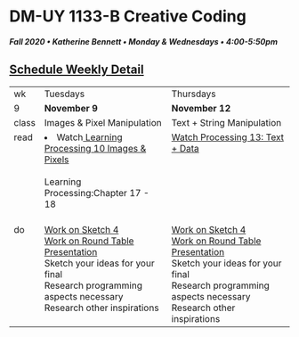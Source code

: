 # DM-UY 1133-B Creative Coding
##### Fall 2020 • Katherine Bennett • Monday & Wednesdays • 4:00-5:50pm 

## [Schedule Weekly Detail](Calendar.md) 

<table>
<tr>
<td>wk</td>
<td>Tuesdays </td>
<td>Thursdays </td>
</tr>
<!-- dates -->
<tr>
  <td valign="top">9</td>
  <td valign="top" width="48%"><strong>November 9</strong></td>
  <td valign="top" width="48%"><strong>November 12</strong></td>
</tr>
<!-- class -->
<tr>
	<td valign="top">class</td>
	<!-- day Tues -->
	<td valign="top" width="48%">
	Images & Pixel Manipulation <br> 
	</td>
	<!-- day Thurs -->
	<td valign="top" width="48%">
		Text + String Manipulation <br>
	</td>
<!-- homework -->
<tr>
  <td valign="top">read</td>
  	<!-- day Tues -->
  	<td valign="top"> 
        <li> Watch<a href = "https://www.youtube.com/user/shiffman/playlists?view=50&sort=dd&shelf_id=2"> Learning Processing 10 Images & Pixels </a> </li> <br>
  		Learning Processing:Chapter 17 - 18 </a><br>
	<br>
	</td>
  	<!-- day Thurs -->
  	<td valign="top"> 
  		<a href = "https://www.youtube.com/user/shiffman/playlists?view=50&sort=dd&shelf_id=2"> Watch Processing 13: Text + Data </a>
  	</td>
 </tr>
 <!-- do -->
<tr>
  <td valign = "top">do</td>
	<!-- day Tues -->
 	<td valign = "top"> 
 		<a href = "Sketch_4.md"> Work on Sketch 4 </a> <br>
  <a href = "RoundTable.md"> Work on Round Table Presentation </a> <br>Sketch your ideas for your final<br>
    Research programming aspects necessary<br>  
    Research other inspirations<br>
 	</td>
  	<!-- day Thurs -->
  	<td valign = "top">
  		<a href = "Sketch_4.md"> Work on Sketch 4</a> <br>
  <a href = "RoundTable.md"> Work on Round Table Presentation </a> <br>Sketch your ideas for your final<br>
    Research programming aspects necessary<br>  
    Research other inspirations<br>
  	</td>	
</tr>
</table>